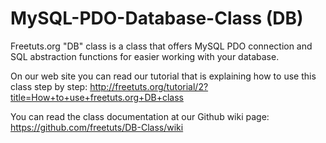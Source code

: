 MySQL-PDO-Database-Class (DB)
=============================

Freetuts.org "DB" class is a class that offers MySQL PDO connection and SQL 
abstraction functions for easier working with your database. 

On our web site you can read our tutorial that is explaining how to use this class step by step: http://freetuts.org/tutorial/2?title=How+to+use+freetuts.org+DB+class

You can read the class documentation at our Github wiki page: 
https://github.com/freetuts/DB-Class/wiki


